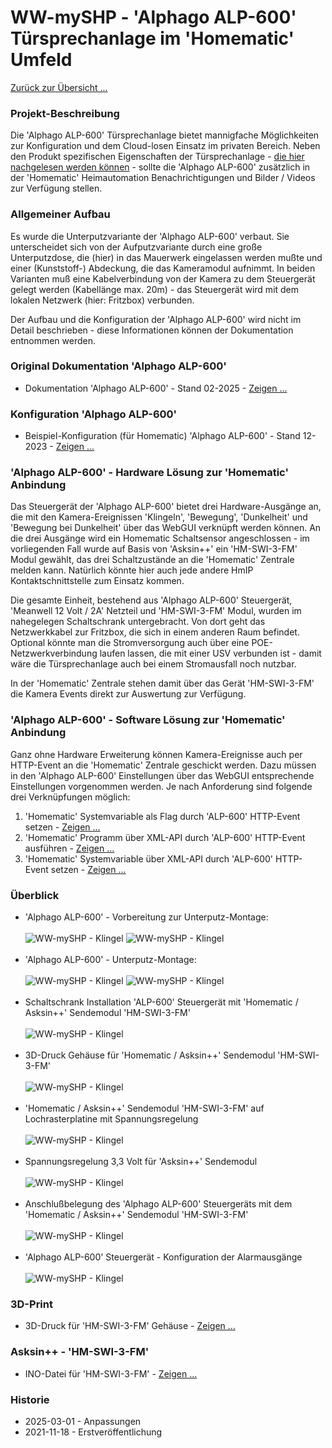 # WW-mySHP - 'Alphago ALP-600' Türsprechanlage im 'Homematic' Umfeld

[Zurück zur Übersicht ...](../README.md)

### Projekt-Beschreibung
Die 'Alphago ALP-600' Türsprechanlage bietet mannigfache Möglichkeiten zur Konfiguration und dem Cloud-losen Einsatz im privaten Bereich. Neben den Produkt spezifischen Eigenschaften der Türsprechanlage - [die hier nachgelesen werden können](http://alphago.de/Tuersprechanlage-Alphago-ALP-600xU-Unterputz/9266) - sollte die 'Alphago ALP-600' zusätzlich in der 'Homematic' Heimautomation Benachrichtigungen und Bilder / Videos zur Verfügung stellen.

### Allgemeiner Aufbau
Es wurde die Unterputzvariante der 'Alphago ALP-600' verbaut. Sie unterscheidet sich von der Aufputzvariante durch eine große Unterputzdose, die (hier) in das Mauerwerk eingelassen werden mußte und einer (Kunststoff-) Abdeckung, die das Kameramodul aufnimmt. In beiden Varianten muß eine Kabelverbindung von der Kamera zu dem Steuergerät gelegt werden (Kabellänge max. 20m) - das Steuergerät wird mit dem lokalen Netzwerk (hier: Fritzbox) verbunden.

Der Aufbau und die Konfiguration der 'Alphago ALP-600' wird nicht im Detail beschrieben - diese Informationen können der Dokumentation entnommen werden. 

### Original Dokumentation 'Alphago ALP-600'
- Dokumentation 'Alphago ALP-600' - Stand 02-2025 - [Zeigen ...](./bin/ALP-600_Doku_20250228.zip)

### Konfiguration 'Alphago ALP-600'
- Beispiel-Konfiguration (für Homematic) 'Alphago ALP-600' - Stand 12-2023 - [Zeigen ...](./bin/ALP-600_Einst_20231215.zip)

### 'Alphago ALP-600' - Hardware Lösung zur 'Homematic' Anbindung
Das Steuergerät der 'Alphago ALP-600' bietet drei Hardware-Ausgänge an, die mit den Kamera-Ereignissen 'Klingeln', 'Bewegung', 'Dunkelheit' und 'Bewegung bei Dunkelheit' über das WebGUI verknüpft werden können. An die drei Ausgänge wird ein Homematic Schaltsensor angeschlossen - im vorliegenden Fall wurde auf Basis von 'Asksin++' ein 'HM-SWI-3-FM' Modul gewählt, das drei Schaltzustände an die 'Homematic' Zentrale melden kann. Natürlich könnte hier auch jede andere HmIP Kontaktschnittstelle zum Einsatz kommen.

Die gesamte Einheit, bestehend aus 'Alphago ALP-600' Steuergerät, 'Meanwell 12 Volt / 2A' Netzteil und 'HM-SWI-3-FM' Modul, wurden im nahegelegen Schaltschrank untergebracht. Von dort geht das Netzwerkkabel zur Fritzbox, die sich in einem anderen Raum befindet. Optional könnte man die Stromversorgung auch über eine POE-Netzwerkverbindung laufen lassen, die mit einer USV verbunden ist - damit wäre die Türsprechanlage auch bei einem Stromausfall noch nutzbar.

In der 'Homematic' Zentrale stehen damit über das Gerät 'HM-SWI-3-FM' die Kamera Events direkt zur Auswertung zur Verfügung.

### 'Alphago ALP-600' - Software Lösung zur 'Homematic' Anbindung
Ganz ohne Hardware Erweiterung können Kamera-Ereignisse auch per HTTP-Event an die 'Homematic' Zentrale geschickt werden. Dazu müssen in den 'Alphago ALP-600' Einstellungen über das WebGUI entsprechende Einstellungen vorgenommen werden. Je nach Anforderung sind folgende drei Verknüpfungen möglich:

1. 'Homematic' Systemvariable als Flag durch 'ALP-600' HTTP-Event setzen - [Zeigen ...](./bin/ALP-600_1_HTTP_SysVar.txt)
2. 'Homematic' Programm über XML-API durch 'ALP-600' HTTP-Event ausführen - [Zeigen ...](./bin/ALP-600_2_HTTP_XML-Prog.txt)
3. 'Homematic' Systemvariable über XML-API durch 'ALP-600' HTTP-Event setzen - [Zeigen ...](./bin/ALP-600_3_HTTP_XML-SysVar.txt)

### Überblick
- 'Alphago ALP-600' - Vorbereitung zur Unterputz-Montage:
<br><br>
![WW-mySHP - Klingel](./img/SHP_ALP-600_10.jpg "")
![WW-mySHP - Klingel](./img/SHP_ALP-600_11.jpg "")
<br><br>
- 'Alphago ALP-600' - Unterputz-Montage:
<br><br>
![WW-mySHP - Klingel](./img/SHP_ALP-600_12.jpg "")
![WW-mySHP - Klingel](./img/SHP_ALP-600_13.jpg "")
<br><br>
- Schaltschrank Installation 'ALP-600' Steuergerät mit 'Homematic / Asksin++' Sendemodul 'HM-SWI-3-FM'
<br><br>
![WW-mySHP - Klingel](./img/SHP_ALP-600_20.jpg "")
<br><br>
- 3D-Druck Gehäuse für 'Homematic / Asksin++' Sendemodul 'HM-SWI-3-FM'
<br><br>
![WW-mySHP - Klingel](./img/SHP_ALP-600_21.jpg "")
<br><br>
- 'Homematic / Asksin++' Sendemodul 'HM-SWI-3-FM' auf Lochrasterplatine mit Spannungsregelung
<br><br>
![WW-mySHP - Klingel](./img/SHP_ALP-600_22.jpg "")
<br><br>
- Spannungsregelung 3,3 Volt für 'Asksin++' Sendemodul
<br><br>
![WW-mySHP - Klingel](./img/SHP_ALP-600_23.jpg "")
<br><br>
- Anschlußbelegung des 'Alphago ALP-600' Steuergeräts mit dem 'Homematic / Asksin++' Sendemodul 'HM-SWI-3-FM'
<br><br>
![WW-mySHP - Klingel](./img/SHP_ALP-600_24.jpg "")
<br><br>
- 'Alphago ALP-600' Steuergerät - Konfiguration der Alarmausgänge
<br><br>
![WW-mySHP - Klingel](./img/SHP_ALP-600_25.jpg "")

### 3D-Print
- 3D-Druck für 'HM-SWI-3-FM' Gehäuse - [Zeigen ...](./bin/HM_SWI_3_FM_Hutschiene_20210721.zip)

### Asksin++ - 'HM-SWI-3-FM'
- INO-Datei für 'HM-SWI-3-FM' - [Zeigen ...](./bin/HM_SWI_3_FM_ext_20210710.zip)

### Historie
- 2025-03-01 - Anpassungen
- 2021-11-18 - Erstveröffentlichung
